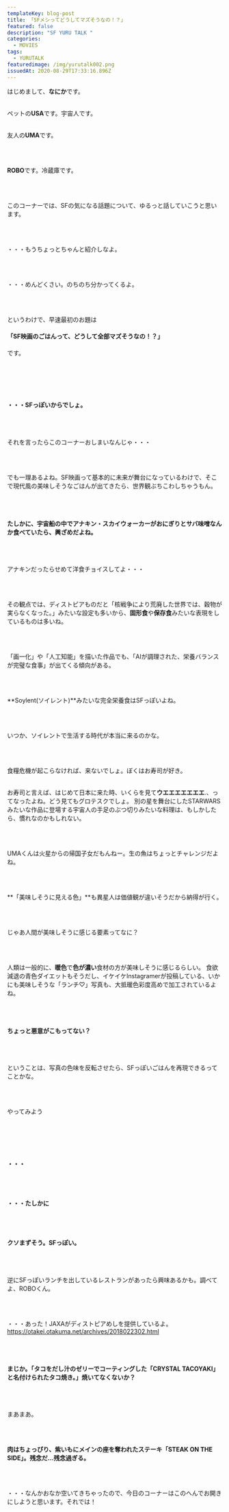 ```yaml
---
templateKey: blog-post
title: 「SFメシってどうしてマズそうなの！？」
featured: false
description: "SF YURU TALK "
categories:
  - MOVIES
tags:
  - YURUTALK
featuredimage: /img/yurutalk002.png
issuedAt: 2020-08-29T17:33:16.896Z
---
```

はじめまして、**なにか**です。
<br>
<br>

ペットの**USA**です。宇宙人です。
<br>
<br>

友人の**UMA**です。

<br>
<br>

**ROBO**です。冷蔵庫です。

<br>
<br>

このコーナーでは、SFの気になる話題について、ゆるっと話していこうと思います。

<br>
<br>

・・・もうちょっとちゃんと紹介しなよ。

<br>
<br>

・・・めんどくさい。のちのち分かってくるよ。

<br>
<br>

というわけで、早速最初のお題は

#### 「SF映画のごはんって、どうして全部マズそうなの！？」

です。

<br>
<br>



<br>
<br>

#### **・・・SFっぽいからでしょ。**

<br>
<br>

それを言ったらこのコーナーおしまいなんじゃ・・・

<br>
<br>

でも一理あるよね。SF映画って基本的に未来が舞台になっているわけで、そこで現代風の美味しそうなごはんが出てきたら、世界観ぶちこわしちゃうもん。

<br>
<br>

#### たしかに、宇宙船の中で**アナキン・スカイウォーカーがおにぎりとサバ味噌**なんか食べていたら、興ざめだよね。

<br>
<br>

アナキンだったらせめて洋食チョイスしてよ・・・

<br>
<br>

その観点では、ディストピアものだと「核戦争により荒廃した世界では、穀物が実らなくなった。」みたいな設定も多いから、**固形食**や**保存食**みたいな表現をしているものは多いね。

<br>
<br>

「画一化」や「人工知能」を描いた作品でも、「AIが調理された、栄養バランスが完璧な食事」が出てくる傾向がある。

<br>
<br>

**Soylent(ソイレント)**みたいな完全栄養食はSFっぽいよね。

<br>
<br>

いつか、ソイレントで生活する時代が本当に来るのかな。

<br>
<br>

食糧危機が起こらなければ、来ないでしょ。ぼくはお寿司が好き。
<br>
<br>

お寿司と言えば、はじめて日本に来た時、いくらを見て**ウエエエエエエエ**.、ってなったよね。どう見てもグロテスクでしょ。
別の星を舞台にしたSTARWARSみたいな作品に登場する宇宙人の手足のぶつ切りみたいな料理は、もしかしたら、慣れなのかもしれない。

<br>
<br>

UMAくんは火星からの帰国子女だもんねー。生の魚はちょっとチャレンジだよね。

<br>
<br>

**「美味しそうに見える色」**も異星人は価値観が違いそうだから納得が行く。

<br>
<br>

じゃあ人間が美味しそうに感じる要素ってなに？

<br>
<br>

人類は一般的に、**暖色**で**色が濃い**食材の方が美味しそうに感じるらしい。
食欲減退の青色ダイエットもそうだし、イケイケInstagramerが投稿している、いかにも美味しそうな「ランチ♡」写真も、大抵暖色彩度高めで加工されているよね。

<br>
<br>

#### ちょっと悪意がこもってない？

<br>
<br>

ということは、写真の色味を反転させたら、SFっぽいごはんを再現できるってことかな。

<br>
<br>

やってみよう

<br>
<br>

<br>
<br>

#### ・・・

<br>
<br>

#### ・・・たしかに

<br>
<br>

#### クソまずそう。SFっぽい。

<br>
<br>

逆にSFっぽいランチを出しているレストランがあったら興味あるかも。調べてよ、ROBOくん。

<br>
<br>

・・・あった！JAXAがディストピアめしを提供しているよ。
https://otakei.otakuma.net/archives/2018022302.html

<br>
<br>

#### まじか。「タコをだし汁のゼリーでコーティングした「CRYSTAL TACOYAKI」と名付けられたタコ焼き。」焼いてなくないか？

<br>
<br>

まあまあ。

<br>
<br>

**肉はちょっぴり、紫いもにメインの座を奪われたステーキ「STEAK ON THE SIDE」。残念だ…残念過ぎる。**

<br>
<br>

・・・なんかおなか空いてきちゃったので、今日のコーナーはこのへんでお開きにしようと思います。それでは！